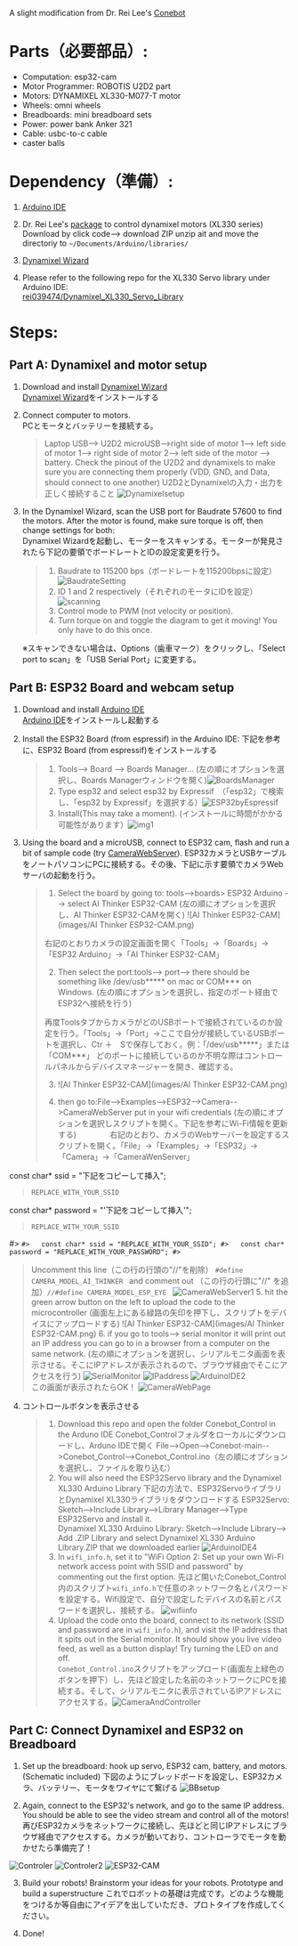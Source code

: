 A slight modification from Dr. Rei Lee's [Conebot](https://github.com/rei039474/ConeBot)

# Parts（必要部品）:
* Computation: esp32-cam
* Motor Programmer: ROBOTIS U2D2 part
* Motors: DYNAMIXEL XL330-M077-T motor
* Wheels: omni wheels
* Breadboards: mini breadboard sets
* Power: power bank Anker 321
* Cable: usbc-to-c cable
* caster balls


# Dependency（準備）:
1. [Arduino IDE](https://www.arduino.cc/en/software)
2. Dr. Rei Lee's [package](https://github.com/rei039474/Dynamixel_XL330_Servo_Library) to control dynamixel motors (XL330 series)
Download by click code--> download ZIP
unzip ait and move the directoriy to `~/Documents/Arduino/libraries/`

3. [Dynamixel Wizard](https://emanual.robotis.com/docs/en/software/dynamixel/dynamixel_wizard2/)
4. Please refer to the following repo for the XL330 Servo library under Arduino IDE:  
[rei039474/Dynamixel_XL330_Servo_Library](https://github.com/rei039474/Dynamixel_XL330_Servo_Library)


# Steps:
## Part A: Dynamixel and motor setup
1. Download and install [Dynamixel Wizard](https://emanual.robotis.com/docs/en/software/dynamixel/dynamixel_wizard2/)  
   [Dynamixel Wizard](https://emanual.robotis.com/docs/en/software/dynamixel/dynamixel_wizard2/)をインストールする  

2. Connect computer to motors.  
   PCとモータとバッテリーを接続する。  
   > Laptop USB--> U2D2 microUSB-->right side of motor 1--> left side of motor 1--> right side of motor 2--> left side of the motor --> battery.
   Check the pinout of the U2D2 and dynamixels to make sure you are connecting them properly (VDD, GND, and Data, should connect to one another)
   U2D2とDynamixelの入力・出力を正しく接続すること
   > ![Dynamixelsetup](images/Dynamixelsetup.webp)
   

3. In the Dynamixel Wizard, scan the USB port for Baudrate 57600 to find the motors. After the motor is found, make sure torque is off, then change settings for both:  
   Dynamixel Wizardを起動し、モーターをスキャンする。モーターが発見されたら下記の要領でボードレートとIDの設定変更を行う。
   > 1. Baudrate to 115200 bps（ボードレートを115200bpsに設定）![BaudrateSetting](images/BaudrateSetting.png)
   > 2. ID 1 and 2 respectively（それぞれのモータにIDを設定）![scanning](images/scanning.png)
   > 3. Control mode to PWM (not velocity or position).
   > 4. Turn torque on and toggle the diagram to get it moving! You only have to do this once.
   >  
   ※スキャンできない場合は、Options（歯車マーク）をクリックし、「Select port to scan」を「USB Serial Port」に変更する。

## Part B: ESP32 Board and webcam setup
1. Download and install [Arduino IDE](https://www.arduino.cc/en/software)  
   [Arduino IDE](https://www.arduino.cc/en/software)をインストールし起動する

2. Install the ESP32 Board (from espressif) in the Arduino IDE:
   下記を参考に、ESP32 Board (from espressif)をインストールする

   > 1. Tools--> Board --> Boards Manager... (左の順にオプションを選択し、Boards Managerウィンドウを開く)![BoardsManager](images/BoardsManager.png)
   > 2. Type esp32 and select esp32 by Expressif　（「esp32」で検索し、「esp32 by Expressif」を選択する）![ESP32byEspressif](images/ESP32byEspressif.png)
   > 3. Install(This may take a moment). (インストールに時間がかかる可能性があります）![img1](images/ArduinoIDE1.png)


3. Using the board and a microUSB, connect to ESP32 cam, flash and run a bit of sample code (try [CameraWebServer](https://randomnerdtutorials.com/esp32-cam-video-streaming-face-recognition-arduino-ide/)).
   ESP32カメラとUSBケーブルをノートパソコンにPCに接続する。その後、下記に示す要領でカメラWebサーバの起動を行う。

   > 1. Select the board by going to: tools-->boards> ESP32 Arduino --> select AI Thinker ESP32-CAM  (左の順にオプションを選択し、AI Thinker ESP32-CAMを開く) ![AI Thinker ESP32-CAM](images/AI Thinker ESP32-CAM.png)
   >
   > 右記のとおりカメラの設定画面を開く「Tools」→「Boards」→「ESP32 Arduino」→「AI Thinker ESP32-CAM」
   >
   >
   >  2. Then select the port:tools--> port--> there should be something like /dev/usb***** on mac or COM*** on Windows.  (左の順にオプションを選択し、指定のポート経由でESP32へ接続を行う)
   >
   > 再度ToolsタブからカメラがどのUSBポートで接続されているのか設定を行う。「Tools」→「Port」→ここで自分が接続しているUSBポートを選択し、Ctr ＋　Sで保存しておく。例：「/dev/usb*****」または「COM***」
   > どのポートに接続しているのか不明な際はコントロールパネルからデバイスマネージャーを開き、確認する。
   > 
   > 3. ![AI Thinker ESP32-CAM](images/AI Thinker ESP32-CAM.png)
   >
   > 4. then go to:File-->Examples-->ESP32-->Camera-->CameraWebServer
   put in your wifi credentials  (左の順にオプションを選択しスクリプトを開く。下記を参考にWi-Fi情報を更新する)
　　　　右記のとおり、カメラのWebサーバーを設定するスクリプトを開く。「File」→「Examples」→「ESP32」→「Camera」→「CameraWenServer」

const char* ssid = "下記をコピーして挿入";
   >   ```
   >   REPLACE_WITH_YOUR_SSID
   >   ```

const char* password = "'下記をコピーして挿入'";
   >   ```
   >   REPLACE_WITH_YOUR_SSID
   >   ```


   #>   ```
   #>   const char* ssid = "REPLACE_WITH_YOUR_SSID";
   #>   const char* password = "REPLACE_WITH_YOUR_PASSWORD";
   #>   ```
   >   Uncomment this line（この行の行頭の"//"を削除） `#define CAMERA_MODEL_AI_THINKER ` 
   >   and comment out （この行の行頭に"//" を追加）`//#define CAMERA_MODEL_ESP_EYE `
   >   ![CameraWebServer1](images/CameraWebServer1.png)
   > 5. hit the green arrow button on the left to upload the code to the microcontroller  (画面左上にある緑路の矢印を押下し、スクリプトをデバイスにアップロードする) ![AI Thinker ESP32-CAM](images/AI Thinker ESP32-CAM.png)
   > 6. if you go to tools--> serial monitor it will print out an IP address you can go to in a browser from a computer on the same network. (左の順にオプションを選択し、シリアルモニタ画面を表示させる。そこにIPアドレスが表示されるので、ブラウザ経由でそこにアクセスを行う)
    ![SerialMonitor](images/SerialMonitor.png)  ![IPaddress](images/IPaddress.png) ![ArduinoIDE2](images/ArduinoIDE2.png)  
   この画面が表示されたらOK！  ![CameraWebPage](images/CameraWebPage.png)

4. コントロールボタンを表示させる
   > 1. Download this repo and open the folder Conebot_Control in the Arduno IDE
   Conebot_Controlフォルダをローカルにダウンロードし、Arduno IDEで開く
   >    File-->Open-->Conebot-main-->Conebot_Control-->Conebot_Control.ino（左の順にオプションを選択し、ファイルを取り込む）
   > 2. You will also need the ESP32Servo library and the Dynamixel XL330 Arduino Library
   > 下記の方法で、ESP32ServoライブラリとDynamixel XL330ライブラリをダウンロードする 
   >    ESP32Servo: Sketch-->Include Library-->Library Manager-->Type ESP32Servo and install it.  
   >    Dynamixel XL330 Arduino Library: Sketch-->Include Library--> Add .ZIP Library and select Dynamixel XL330 Arduino Library.ZIP that we downloaded earlier ![ArduinoIDE4](images/ArduinoIDE4.png)
   > 3. In `wifi_info.h`, set it to "WiFi Option 2: Set up your own Wi-Fi network access point with SSID and password" by commenting out the first option.
   > 先ほど開いたConebot_Control内のスクリプト`wifi_info.h`で任意のネットワーク名とパスワードを設定する。Wifi設定で、自分で設定したデバイスの名前とパスワードを選択し、接続する。  ![wifiinfo](images/wifiinfo.png)
   > 4. Upload the code onto the board, connect to its network (SSID and password are in `wifi_info.h`), and visit the IP address that it spits out in the Serial monitor. It should show you live video feed, as well as a button display! Try turning the LED on and off.  
    `Conebot_Control.ino`スクリプトをアップロード(画面左上緑色のボタンを押下）し、先ほど設定した名前のネットワークにPCを接続する。そして、シリアルモニタに表示されているIPアドレスにアクセスする。![CameraAndController](images/CameraAndController.png)
    

## Part C: Connect Dynamixel and ESP32 on Breadboard
1. Set up the breadboard: hook up servo, ESP32 cam, battery, and motors. (Schematic included)
   下図のようにブレッドボードを設定し、ESP32カメラ、バッテリー、モータをワイヤにて繋げる ![BBsetup](images/BBsetup.webp)

2. Again, connect to the ESP32's network, and go to the same IP address. You should be able to see the video stream and control all of the motors!
   再びESP32カメラをネットワークに接続し、先ほどと同じIPアドレスにブラウザ経由でアクセスする。カメラが動いており、コントローラでモータを動かせたら準備完了！

    
![Controler](images/Controler.png)
![Controler2](images/Controler2.png)
![ESP32-CAM](images/ESP32-CAM.png)

3. Build your robots!
    Brainstorm your ideas for your robots. Prototype and build a superstructure
    これでロボットの基礎は完成です。どのような機能をつけるか等自由にアイデアを出していただき、プロトタイプを作成してください。

4. Done!
